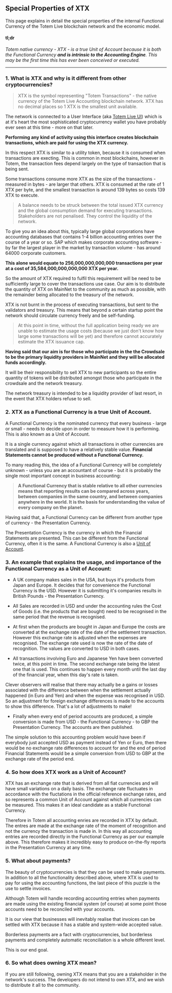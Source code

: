 ## Special Properties of XTX

This page explains in detail the special properties of the internal Functional Currency of the Totem Live blockchain network and the economic model.

#### **tl;dr**

_Totem native currency - XTX - is a true Unit of Account because it is both the Functional Currency **and is intrinsic to the Accounting Engine**. This may be the first time this has ever been conceived or executed._

---

### 1. What is XTX and why is it different from other cryptocurrencies?

> XTX is the symbol representing "Totem Transactions" - the native currency of the Totem Live Accounting blockchain network. XTX has no decimal places so 1 XTX is the smallest unit available.

The network is connected to a User Interface (aka [Totem Live UI](https://totem.live)) which is at it's heart the most sophisticated cryptocurrency wallet you have probably ever seen at this time - more on that later.

**Performing any kind of activity using this interface creates blockchain transactions, which are paid for using the XTX currency.**

In this respect XTX is similar to a utility token, because it is consumed when transactions are execting. This is common in most blockchains, however in Totem, the transaction fees depend largely on the type of transaction that is being sent. 

Some transactions consume more XTX as the size of the transactions - measured in bytes - are larger that others. XTX is consumed at the rate of 1 XTX per byte, and the smallest transaction is around 139 bytes so costs 139 XTX to execute. 

> A balance needs to be struck between the total issued XTX currency and the global consumption demand for executing transactions. Stakeholders are not penalised. They control the liquidity of the network.

To give you an idea about this, typically large global corporations have accounting databases that contains 1-4 billion accounting entries over the course of a year or so. SAP which makes corporate accounting software - by far the largest player in the market by transaction volume - has around 64000 corporate customers. 

**This alone would equate to 256,000,000,000,000 transactions per year at a cost of 35,584,000,000,000,000 XTX per year.**

So the amount of XTX required to fulfil this requirement will be need to be sufficiently large to cover the transactions use case. Our aim is to distribute the quantity of XTX on MainNet to the community as much as possible, with the remainder being allocated to the treasury of the network.

XTX is not burnt in the process of executing transactions, but sent to the validators and treasury. This means that beyond a certain startup point the network should circulate currency freely and be self-funding. 

> At this point in time, without the full application being ready we are unable to estimate the usage costs (because we just don't know how large some transactions will be yet) and therefore cannot accurately estimate the XTX issuance cap.

**Having said that our aim is for those who participate in the the Crowdsale to be the primary liquidity providers in MainNet and they will be allocated funds accordingly.**

It will be their responsibility to sell XTX to new participants so the entire quantity of tokens will be distributed amongst those who participate in the crowdsale and the network treasury.

The network treasury is intended to be a liquidity provider of last resort, in the event that XTX holders refuse to sell.

### 2. XTX as a Functional Currency is a true Unit of Account.

A Functional Currency is the nominated currency that every business - large or small - needs to decide upon in order to measure how it is performing. This is also known as a Unit of Account. 

It is a single currency against which all transactions in other currencies are translated and is supposed to have a relatively stable value. **Financial Statements cannot be produced without a Functional Currency.**

To many reading this, the idea of a Functional Currency will be completely unknown - unless you are an accountant of course - but it is probably the single most important concept in business accounting: 

> **A Functional Currency that is stable relative to all other currencies means that reporting results can be compared across years, between companies in the same country, and between companies anywhere in the world. It is the basis for understanding the value of every company on the planet.**

Having said that, a Functional Currency can be different from another type of currency - the Presentation Currency. 

The Presentation Currency is the currency in which the Financial Statements are presented. This can be different from the Functional Currency, often it is the same. A Functional Currency is also a [Unit of Account](https://en.wikipedia.org/wiki/Unit_of_account).

### 3. An example that explains the usage, and importance of the Functional Currency as a Unit of Account:

* A UK company makes sales in the USA, but buys it's products from Japan and Europe. It decides that for convenience the Functional Currency is the USD. However it is submitting it's companies results in British Pounds - the Presentation Currency.

* All Sales are recorded in USD and under the accounting rules the Cost of Goods (i.e. the products that are bought) need to be recognised in the same period that the revenue is recognised. 

* At first when the products are bought in Japan and Europe the costs are converted at the exchange rate of the date of the settlement transaction. However this exchange rate is adjusted when the expenses are recognised. The exchange rate used is now the rate of the date of recognition. The values are converted to USD in both cases.

* All transactions involving Euro and Japanese Yen have been converted twice, at this point in time. The second exchange rate being the latest one that is used. This continues to happen every month until the last day of the financial year, when this day's rate is taken.

Clever observers will realise that there may actually be a gains or losses associated with the difference between when the settlement actually happened (in Euro and Yen) and when the expense was recognised in USD. So an adjustment for foreign exchange differences is made to the accounts to show this difference. That's a lot of adjustments to make!

* Finally when every end of period accounts are produced, a simple conversion is made from USD  - the Functional Currency - to GBP the Presentation Currency. The accounts are then published.

The simple solution to this accounting problem would have been if everybody just accepted USD as payment instead of Yen or Euro, then there would be no exchange rate differences to account for and the end of period Financial Statements would be a simple conversion from USD to GBP at the exchange rate of the period end. 

### 4. So how does XTX work as a Unit of Account?

XTX has an exchange rate that is derived from all fiat currencies and will have small variations on a daily basis. The exchange rate fluctuates in accordance with the fluctations in the official reference exchange rates, and so represents a common Unit of Account against which all currencies can be measured. This makes it an ideal candidate as a stable Functional Currency.

Therefore in Totem all accounting enries are recorded in XTX by default. The entres are made at the exchange rate of the moment of recognition and not the currency the transaction is made in. In this way all accounting entries are recorded directly in the Functional Currency as per our example above. This therefore makes it incredibly easy to produce on-the-fly reports in the Presentation Currency at any time. 

### 5. What about payments?

The beauty of cryptocurrencies is that they can be used to make payments. In addition to all the functionality described above, where XTX is used to pay for using the accounting functions, the last piece of this puzzle is the use to settle invoices. 

Although Totem will handle recording accounting entries when payments are made using the existing financial system (of course) at some point those accounts need to be reconciled with your accounts.

It is our view that businesses will inevitably realise that invoices can be settled with XTX because it has a stable and system-wide accepted value. 

Borderless payments are a fact with cryptocurrencies, but borderless payments and completely automatic reconciliation is a whole different level.

This is our end goal.

### 6. So what does owning XTX mean?

If you are still following, owning XTX means that you are a stakeholder in the network's success. The developers do not intend to own XTX, and we wish to distribute it all to the community.
